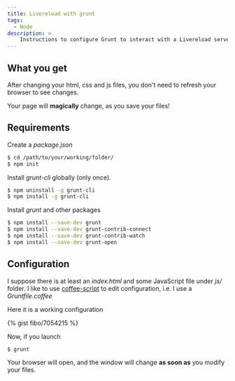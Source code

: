 ```yaml
---
title: Livereload with grunt
tags:
  - Node
description: >
    Instructions to configure Grunt to interact with a Livereload server.
---
```


## What you get

After changing your html, css and js files, you don't need to refresh your browser to see changes.

<div class="paper info">Your page will <strong>magically</strong> change, as you save your files!</div>

## Requirements

Create a *package.json*

```bash
$ cd /path/to/your/working/folder/
$ npm init
```

Install *grunt-cli* globally (only once).

```bash
$ npm uninstall -g grunt-cli
$ npm install -g grunt-cli
```

Install *grunt* and other packages

```bash
$ npm install --save-dev grunt
$ npm install --save-dev grunt-contrib-connect
$ npm install --save-dev grunt-contrib-watch
$ npm install --save-dev grunt-open
```

## Configuration

I suppose there is at least an *index.html* and some JavaScript file under *js/* folder.
I like to use [coffee-script][3] to edit configuration, i.e. I use a *Gruntfile.coffee*

Here it is a working configuration

{% gist fibo/7054215 %}

Now, if you launch

```bash
$ grunt
```

<div class="paper success">Your browser will open, and the window will change <strong>as soon as</strong> you modify your files.</div>


[1]: http://gruntjs.com/
[2]: http://livereload.com/
[3]: http://coffeescript.org/

